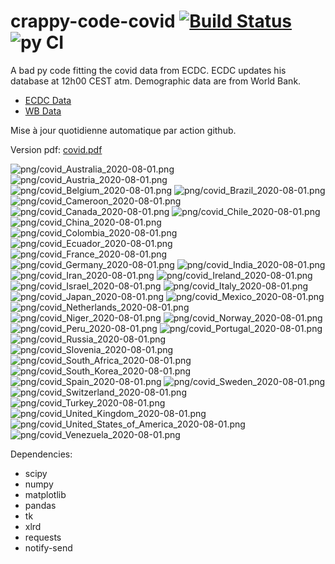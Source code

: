 # crappy-code-covid [![Build Status](https://cloud.drone.io/api/badges/a-lemonnier/crappy-code-covid/status.svg)](https://cloud.drone.io/a-lemonnier/crappy-code-covid) ![py CI](https://github.com/a-lemonnier/crappy-code-covid/workflows/py%20CI/badge.svg)
 
A bad py code fitting the covid data from ECDC. ECDC updates his database at 12h00 CEST atm. Demographic data are from World Bank.
 
- [ECDC Data](https://www.ecdc.europa.eu/en/publications-data/download-todays-data-geographic-distribution-covid-19-cases-worldwide)
- [WB Data](https://data.worldbank.org/indicator/sp.pop.totl)
 
 
Mise à jour quotidienne automatique par action github.
 
Version pdf: [covid.pdf](https://github.com/a-lemonnier/crappy-code-covid/raw/master/covid.pdf)
 
![png/covid_Australia_2020-08-01.png](png/covid_Australia_2020-08-01.png)
![png/covid_Austria_2020-08-01.png](png/covid_Austria_2020-08-01.png)
![png/covid_Belgium_2020-08-01.png](png/covid_Belgium_2020-08-01.png)
![png/covid_Brazil_2020-08-01.png](png/covid_Brazil_2020-08-01.png)
![png/covid_Cameroon_2020-08-01.png](png/covid_Cameroon_2020-08-01.png)
![png/covid_Canada_2020-08-01.png](png/covid_Canada_2020-08-01.png)
![png/covid_Chile_2020-08-01.png](png/covid_Chile_2020-08-01.png)
![png/covid_China_2020-08-01.png](png/covid_China_2020-08-01.png)
![png/covid_Colombia_2020-08-01.png](png/covid_Colombia_2020-08-01.png)
![png/covid_Ecuador_2020-08-01.png](png/covid_Ecuador_2020-08-01.png)
![png/covid_France_2020-08-01.png](png/covid_France_2020-08-01.png)
![png/covid_Germany_2020-08-01.png](png/covid_Germany_2020-08-01.png)
![png/covid_India_2020-08-01.png](png/covid_India_2020-08-01.png)
![png/covid_Iran_2020-08-01.png](png/covid_Iran_2020-08-01.png)
![png/covid_Ireland_2020-08-01.png](png/covid_Ireland_2020-08-01.png)
![png/covid_Israel_2020-08-01.png](png/covid_Israel_2020-08-01.png)
![png/covid_Italy_2020-08-01.png](png/covid_Italy_2020-08-01.png)
![png/covid_Japan_2020-08-01.png](png/covid_Japan_2020-08-01.png)
![png/covid_Mexico_2020-08-01.png](png/covid_Mexico_2020-08-01.png)
![png/covid_Netherlands_2020-08-01.png](png/covid_Netherlands_2020-08-01.png)
![png/covid_Niger_2020-08-01.png](png/covid_Niger_2020-08-01.png)
![png/covid_Norway_2020-08-01.png](png/covid_Norway_2020-08-01.png)
![png/covid_Peru_2020-08-01.png](png/covid_Peru_2020-08-01.png)
![png/covid_Portugal_2020-08-01.png](png/covid_Portugal_2020-08-01.png)
![png/covid_Russia_2020-08-01.png](png/covid_Russia_2020-08-01.png)
![png/covid_Slovenia_2020-08-01.png](png/covid_Slovenia_2020-08-01.png)
![png/covid_South_Africa_2020-08-01.png](png/covid_South_Africa_2020-08-01.png)
![png/covid_South_Korea_2020-08-01.png](png/covid_South_Korea_2020-08-01.png)
![png/covid_Spain_2020-08-01.png](png/covid_Spain_2020-08-01.png)
![png/covid_Sweden_2020-08-01.png](png/covid_Sweden_2020-08-01.png)
![png/covid_Switzerland_2020-08-01.png](png/covid_Switzerland_2020-08-01.png)
![png/covid_Turkey_2020-08-01.png](png/covid_Turkey_2020-08-01.png)
![png/covid_United_Kingdom_2020-08-01.png](png/covid_United_Kingdom_2020-08-01.png)
![png/covid_United_States_of_America_2020-08-01.png](png/covid_United_States_of_America_2020-08-01.png)
![png/covid_Venezuela_2020-08-01.png](png/covid_Venezuela_2020-08-01.png)
 
Dependencies:
- scipy
- numpy
- matplotlib
- pandas
- tk
- xlrd
- requests
- notify-send
